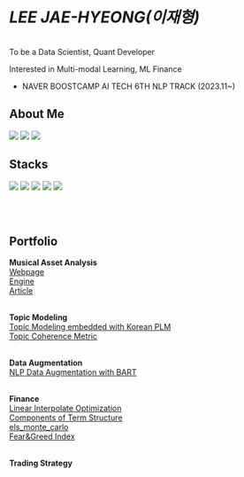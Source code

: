 # *LEE JAE-HYEONG(이재형)*
</br>
To be a Data Scientist, Quant Developer </br>

Interested in Multi-modal Learning, ML Finance</br>

- NAVER BOOSTCAMP AI TECH 6TH NLP TRACK (2023.11~)

## About Me
[<img src="https://img.shields.io/badge/Tistory-000000?style=flat-square&logo=Python&logoColor=white"/>](https://jaealways.tistory.com/)
[<img src="https://img.shields.io/badge/githubpages-222222?style=flat-square&logo=Python&logoColor=white"/>](https://jaealways.github.io/)
[<img src="https://img.shields.io/badge/GitHub-181717?style=flat-square&logo=Python&logoColor=white"/>](https://github.com/jaealways)

## Stacks
[<img src="https://img.shields.io/badge/Python-3776AB?style=flat-square&logo=Python&logoColor=white"/>]()
[<img src="https://img.shields.io/badge/NumPy-013243?style=flat-square&logo=NumPy&logoColor=white"/>]()
[<img src="https://img.shields.io/badge/PyTorch-EE4C2C?style=flat-square&logo=PyTorch&logoColor=white"/>]()
[<img src="https://img.shields.io/badge/MySQL-4479A1?style=flat-square&logo=MySQL&logoColor=white"/>]()
[<img src="https://img.shields.io/badge/MongoDB-47A248?style=flat-square&logo=MongoDB&logoColor=white"/>]()

</br></br>
## Portfolio
**Musical Asset Analysis**</br>
[Webpage](https://musicowlabs.com)</br>
[Engine](https://github.com/jaealways/mint)</br>
[Article](https://jaealways.tistory.com/category/PROJECT/MuTech)</br></br>


**Topic Modeling**</br>
[Topic Modeling embedded with Korean PLM](https://github.com/jaealways/topic_modeling_Korean_PLM)</br>
[Topic Coherence Metric](https://github.com/jaealways/coherence_topic_model)</br></br>

**Data Augmentation**</br>
[NLP Data Augmentation with BART](https://github.com/jaealways/data_augmentation_BART)</br></br>

**Finance**</br>
[Linear Interpolate Optimization](https://github.com/jaealways/linear_interpolate_opt)</br>
[Components of Term Structure](https://github.com/jaealways/components_on_term_structure)</br>
[els_monte_carlo](https://github.com/jaealways/els_price_monte_carlo)</br>
[Fear&Greed Index](https://github.com/jaealways/fear-and-greed)</br></br>


**Trading Strategy**</br>


